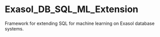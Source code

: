 # Exasol_DB_SQL_ML_Extension
Framework for extending SQL for machine learning on Exasol database systems.
